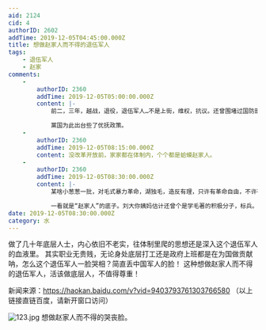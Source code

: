 ```yaml
---
aid: 2124
cid: 4
authorID: 2602
addTime: 2019-12-05T04:45:00.000Z
title: 想做赵家人而不得的退伍军人
tags:
    - 退伍军人
    - 赵家
comments:
    -
        authorID: 2360
        addTime: 2019-12-05T05:00:00.000Z
        content: |-
            前二，三年，越战，退役，退伍军人…不是上街，维权，抗议。还曾围堵过国防部大楼…。

            黨国为此出台些了优抚政策。
    -
        authorID: 2360
        addTime: 2019-12-05T08:15:00.000Z
        content: 没改革开放前，家家都在体制内，个个都是蛤蟆赵家人。
    -
        authorID: 2360
        addTime: 2019-12-05T08:30:00.000Z
        content: |-
            某啥小葱葱一批，对毛式暴力革命，湖独毛，造反有理，只许有革命自由，不许有…，念念不忘，推崇不己的。

            一看就是“赵家人”的底子。刘大你姨妈估计还曾个是学毛著的积极分子，标兵。
date: 2019-12-05T08:30:00.000Z
category: 水
---
```


做了几十年底层人士，内心依旧不老实，往体制里爬的思想还是深入这个退伍军人的血液里。 其实职业无贵贱，无论身处底层打工还是政府上班都是在为国做贡献呐，怎么这个退伍军人一脸哭相？简直丢中国军人的脸！ 这种想做赵家人而不得的退伍军人，活该做底层人，不值得尊重！

新闻来源：https://haokan.baidu.com/v?vid=9403793761303766580 （以上链接直链百度，请新开窗口访问）

![123.jpg](https://i.loli.net/2019/12/05/31WOQHyJPGiUftg.jpg) 想做赵家人而不得的哭丧脸。
